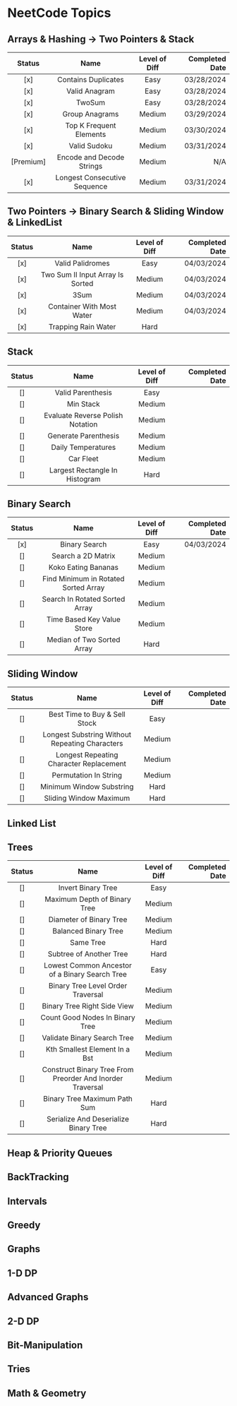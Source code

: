 # NeetCode Topics

## Arrays & Hashing -> Two Pointers & Stack

|  Status   |             Name             | Level of Diff | Completed Date |
| :-------: | :--------------------------: | :-----------: | -------------: |
|    [x]    |     Contains Duplicates      |     Easy      |     03/28/2024 |
|    [x]    |        Valid Anagram         |     Easy      |     03/28/2024 |
|    [x]    |            TwoSum            |     Easy      |     03/28/2024 |
|    [x]    |        Group Anagrams        |    Medium     |     03/29/2024 |
|    [x]    |   Top K Frequent Elements    |    Medium     |     03/30/2024 |
|    [x]    |         Valid Sudoku         |    Medium     |     03/31/2024 |
| [Premium] |  Encode and Decode Strings   |    Medium     |            N/A |
|    [x]    | Longest Consecutive Sequence |    Medium     |     03/31/2024 |



## Two Pointers -> Binary Search & Sliding Window & LinkedList
| Status |               Name               | Level of Diff | Completed Date |
| :----: | :------------------------------: | :-----------: | -------------: |
|  [x]   |         Valid Palidromes         |     Easy      |     04/03/2024 |
|  [x]   | Two Sum II Input Array Is Sorted |    Medium     |     04/03/2024 |
|  [x]   |               3Sum               |    Medium     |     04/03/2024 |
|  [x]   |    Container With Most Water     |    Medium     |     04/03/2024 |
|  [x]   |       Trapping Rain Water        |     Hard      |                |

## Stack
| Status |               Name               | Level of Diff | Completed Date |
| :----: | :------------------------------: | :-----------: | -------------: |
|   []   |        Valid Parenthesis         |     Easy      |                |
|   []   |            Min Stack             |    Medium     |                |
|   []   | Evaluate Reverse Polish Notation |    Medium     |                |
|   []   |       Generate Parenthesis       |    Medium     |                |
|   []   |        Daily Temperatures        |    Medium     |                |
|   []   |            Car Fleet             |    Medium     |                |
|   []   |  Largest Rectangle In Histogram  |     Hard      |                |


## Binary Search
| Status |                 Name                 | Level of Diff | Completed Date |
| :----: | :----------------------------------: | :-----------: | -------------: |
|  [x]   |            Binary Search             |     Easy      |     04/03/2024 |
|   []   |          Search a 2D Matrix          |    Medium     |                |
|   []   |         Koko Eating Bananas          |    Medium     |                |
|   []   | Find Minimum in Rotated Sorted Array |    Medium     |                |
|   []   |    Search In Rotated Sorted Array    |    Medium     |                |
|   []   |      Time Based Key Value Store      |    Medium     |                |
|   []   |      Median of Two Sorted Array      |     Hard      |                |


## Sliding Window
| Status |                      Name                      | Level of Diff | Completed Date |
| :----: | :--------------------------------------------: | :-----------: | -------------: |
|   []   |         Best Time to Buy & Sell Stock          |     Easy      |                |
|   []   | Longest Substring Without Repeating Characters |    Medium     |                |
|   []   |    Longest Repeating Character Replacement     |    Medium     |                |
|   []   |             Permutation In String              |    Medium     |                |
|   []   |            Minimum Window Substring            |     Hard      |                |
|   []   |             Sliding Window Maximum             |     Hard      |                |


## Linked List

## Trees
| Status |                           Name                            | Level of Diff | Completed Date |
| :----: | :-------------------------------------------------------: | :-----------: | -------------: |
|   []   |                    Invert Binary Tree                     |     Easy      |                |
|   []   |               Maximum Depth of Binary Tree                |    Medium     |                |
|   []   |                  Diameter of Binary Tree                  |    Medium     |                |
|   []   |                   Balanced Binary Tree                    |    Medium     |                |
|   []   |                         Same Tree                         |     Hard      |                |
|   []   |                  Subtree of Another Tree                  |     Hard      |                |
|   []   |      Lowest Common Ancestor of a Binary Search Tree       |     Easy      |                |
|   []   |             Binary Tree Level Order Traversal             |    Medium     |                |
|   []   |                Binary Tree Right Side View                |    Medium     |                |
|   []   |              Count Good Nodes In Binary Tree              |    Medium     |                |
|   []   |                Validate Binary Search Tree                |    Medium     |                |
|   []   |               Kth Smallest Element In a Bst               |    Medium     |                |
|   []   | Construct Binary Tree From Preorder And Inorder Traversal |    Medium     |                |
|   []   |               Binary Tree Maximum Path Sum                |     Hard      |                |
|   []   |           Serialize And Deserialize Binary Tree           |     Hard      |                |
## Heap & Priority Queues

## BackTracking

## Intervals

## Greedy

## Graphs

## 1-D DP

## Advanced Graphs

## 2-D DP

## Bit-Manipulation

## Tries

## Math & Geometry




